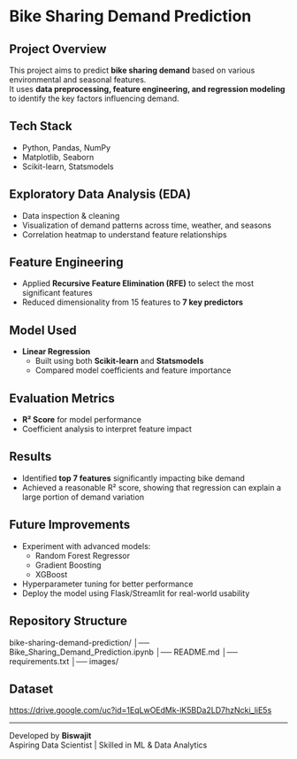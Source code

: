 # Bike Sharing Demand Prediction

## Project Overview
This project aims to predict **bike sharing demand** based on various environmental and seasonal features.  
It uses **data preprocessing, feature engineering, and regression modeling** to identify the key factors influencing demand.

## Tech Stack
- Python, Pandas, NumPy
- Matplotlib, Seaborn
- Scikit-learn, Statsmodels

## Exploratory Data Analysis (EDA)
- Data inspection & cleaning  
- Visualization of demand patterns across time, weather, and seasons  
- Correlation heatmap to understand feature relationships  

## Feature Engineering
- Applied **Recursive Feature Elimination (RFE)** to select the most significant features  
- Reduced dimensionality from 15 features to **7 key predictors**

## Model Used
- **Linear Regression**  
  - Built using both **Scikit-learn** and **Statsmodels**  
  - Compared model coefficients and feature importance  

## Evaluation Metrics
- **R² Score** for model performance  
- Coefficient analysis to interpret feature impact

## Results
- Identified **top 7 features** significantly impacting bike demand  
- Achieved a reasonable R² score, showing that regression can explain a large portion of demand variation  

## Future Improvements
- Experiment with advanced models:
  - Random Forest Regressor
  - Gradient Boosting
  - XGBoost
- Hyperparameter tuning for better performance
- Deploy the model using Flask/Streamlit for real-world usability

## Repository Structure
bike-sharing-demand-prediction/
│── Bike_Sharing_Demand_Prediction.ipynb
│── README.md
│── requirements.txt
│── images/


## Dataset
https://drive.google.com/uc?id=1EqLwOEdMk-lK5BDa2LD7hzNcki_liE5s

---
Developed by **Biswajit**  
Aspiring Data Scientist | Skilled in ML & Data Analytics
